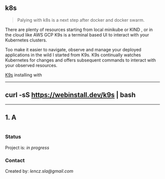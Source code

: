 ## k8s
> <p>Palying  with k8s is a next step after docker and docker swarm.<br>
There are plenty of resources starting from local minikube or KIND  , or in the cloud like AWS GCP
K9s is a terminal based UI to interact with your Kubernetes clusters.

Too make it easier to navigate, observe and manage your deployed applications in the wild I started from K9s.
K9s continually watches Kubernetes for changes and offers subsequent commands to interact with your observed resources.

[K9s](https://github.com/derailed/k9s)
 installing  with 
 
 ---
 curl -sS https://webinstall.dev/k9s | bash
 ---


 ---

 
 




## 1.  A


```

```

 
### Status
Project is: _in progress_ 





### Contact
Created by: _lencz.sla@gmail.com_

